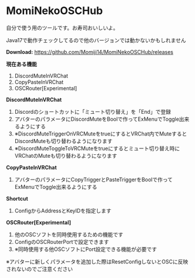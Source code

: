 # MomiNekoOSCHub
自分で使う用のツールです。お寿司おいしいよ。

Java17で動作チェックしてるので他のバージョンでは動かないかもしれません

**Download:** https://github.com/Momiji14/MomiNekoOSCHub/releases

**現在ある機能**
1. DiscordMuteInVRChat
2. CopyPasteInVRChat
3. OSCRouter[Experimental]


**DiscordMuteInVRChat**
1. Discordのショートカットに「ミュート切り替え」を「End」で登録
2. アバターのパラメータにDiscordMuteをBoolで作ってExMenuでToggle出来るようにする
3. ※DiscordMuteTriggerOnVRCMuteをtrueにするとVRChat内でMuteするとDiscordMuteも切り替わるようになります
4. ※DiscordMuteToggleToVRCMuteをtrueにするとミュート切り替え時にVRChatのMuteも切り替わるようになります

**CopyPasteInVRChat**
1. アバターのパラメータにCopyTriggerとPasteTriggerをBoolで作ってExMenuでToggle出来るようにする

**Shortcut**
1. ConfigからAddressとKeyIDを指定します

**OSCRouter[Experimental]**
1. 他のOSCソフトを同時使用するための機能です
2. ConfigのOSCRouterPortで設定できます
3. ※同時使用する他OSCソフトにPort設定できる機能が必要です

※アバターに新しくパラメータを追加した際はResetConfigしないとOSCに反映されないのでご注意ください
  
